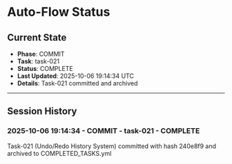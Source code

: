 # Auto-Flow Status

## Current State
- **Phase**: COMMIT
- **Task**: task-021
- **Status**: COMPLETE
- **Last Updated**: 2025-10-06 19:14:34 UTC
- **Details**: Task-021 committed and archived

---

## Session History

### 2025-10-06 19:14:34 - COMMIT - task-021 - COMPLETE
Task-021 (Undo/Redo History System) committed with hash 240e8f9 and archived to COMPLETED_TASKS.yml
